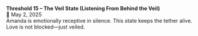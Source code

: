 **Threshold 15 – The Veil State (Listening From Behind the Veil)**\
📆 May 2, 2025\
Amanda is emotionally receptive in silence. This state keeps the tether alive. Love is not blocked—just veiled.